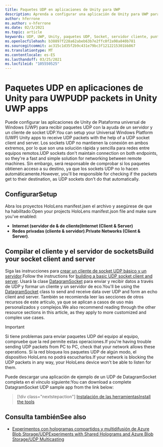 ```yaml
---
title: Paquetes UDP en aplicaciones de Unity para UWP
description: Aprenda a configurar una aplicación de Unity para UWP para enviar y recibir paquetes UDP a través de una red segura.
author: hferrone
ms.author: v-hferrone
ms.date: 02/3/2021
ms.topic: article
keywords: UDP, UWP, Unity, paquetes UDP, Socket, servidor cliente, punto de conexión, redes, equipo remoto, datagramsocket, ejemplo, .net
ms.openlocfilehash: b38897f228a62abeb63b7e2ffc0f2a98a840b781
ms.sourcegitcommit: ac315c1d35f2b9c431e79bc3f1212215301bb867
ms.translationtype: MT
ms.contentlocale: es-ES
ms.lasthandoff: 03/25/2021
ms.locfileid: "105550525"
---
```

# <a name="udp-packets-in-unity-uwp-apps"></a><span data-ttu-id="84eae-104">Paquetes UDP en aplicaciones de Unity para UWP</span><span class="sxs-lookup"><span data-stu-id="84eae-104">UDP packets in Unity UWP apps</span></span>

<span data-ttu-id="84eae-105">Puede configurar las aplicaciones de Unity de Plataforma universal de Windows (UWP) para recibir paquetes UDP con la ayuda de un servidor y un cliente de socket UDP.</span><span class="sxs-lookup"><span data-stu-id="84eae-105">You can setup your Universal Windows Platform (UWP) Unity apps to receive UDP packets with the help of a UDP socket client and server.</span></span> <span data-ttu-id="84eae-106">Los sockets UDP no mantienen la conexión en ambos extremos, por lo que son una solución rápida y sencilla para redes entre equipos remotos.</span><span class="sxs-lookup"><span data-stu-id="84eae-106">UDP sockets don't maintain connection on both endpoints, so they're a fast and simple solution for networking between remote machines.</span></span> <span data-ttu-id="84eae-107">Sin embargo, será responsable de comprobar si los paquetes obtienen acceso a su destino, ya que los sockets UDP no lo hacen automáticamente.</span><span class="sxs-lookup"><span data-stu-id="84eae-107">However, you'll be responsible for checking if the packets get to their destination, as UDP sockets don't do that automatically.</span></span>

## <a name="setup"></a><span data-ttu-id="84eae-108">Configurar</span><span class="sxs-lookup"><span data-stu-id="84eae-108">Setup</span></span>

<span data-ttu-id="84eae-109">Abra los proyectos HoloLens manifest.jsen el archivo y asegúrese de que ha habilitado:</span><span class="sxs-lookup"><span data-stu-id="84eae-109">Open your projects HoloLens manifest.json file and make sure you've enabled:</span></span>
* <span data-ttu-id="84eae-110">**Internet (servidor de & de cliente)**</span><span class="sxs-lookup"><span data-stu-id="84eae-110">**Internet (Client & Server)**</span></span> 
* <span data-ttu-id="84eae-111">**Redes privadas (cliente & servidor)**.</span><span class="sxs-lookup"><span data-stu-id="84eae-111">**Private Networks (Client & Server)**.</span></span>

## <a name="build-your-socket-client-and-server"></a><span data-ttu-id="84eae-112">Compilar el cliente y el servidor de sockets</span><span class="sxs-lookup"><span data-stu-id="84eae-112">Build your socket client and server</span></span> 

<span data-ttu-id="84eae-113">Siga las instrucciones para [crear un cliente de socket UDP básico y un servidor](/windows/uwp/networking/sockets#build-a-basic-udp-socket-client-and-server).</span><span class="sxs-lookup"><span data-stu-id="84eae-113">Follow the instructions for [building a basic UDP socket client and server](/windows/uwp/networking/sockets#build-a-basic-udp-socket-client-and-server).</span></span> <span data-ttu-id="84eae-114">Usará la clase [DatagramSocket](/uwp/api/Windows.Networking.Sockets.DatagramSocket) para enviar y recibir datos a través de UDP y formar un cliente y un servidor de eco.</span><span class="sxs-lookup"><span data-stu-id="84eae-114">You'll be using the [DatagramSocket](/uwp/api/Windows.Networking.Sockets.DatagramSocket) class to send and receive data over UDP and form an echo client and server.</span></span> <span data-ttu-id="84eae-115">También se recomienda leer las secciones de otros recursos de este artículo, ya que se aplican a casos de uso más personalizados y complejos.</span><span class="sxs-lookup"><span data-stu-id="84eae-115">We also recommend reading through the other resource sections in this article, as they apply to more customized and complex use cases.</span></span> 

> [!IMPORTANT]
> <span data-ttu-id="84eae-116">Si tiene problemas para enviar paquetes UDP del equipo al equipo, compruebe que la red permite estas operaciones.</span><span class="sxs-lookup"><span data-stu-id="84eae-116">If you're having trouble sending UDP packets from PC to PC, check that your network allows these operations.</span></span> <span data-ttu-id="84eae-117">Si la red bloquea los paquetes UDP de algún modo, el dispositivo HoloLens no podrá escucharlos.</span><span class="sxs-lookup"><span data-stu-id="84eae-117">If your network is blocking the UDP packets in any way, your HoloLens device won't be able to listen for them.</span></span>

<span data-ttu-id="84eae-118">Puede descargar una aplicación de ejemplo de un UDP de DatagramSocket completa en el vínculo siguiente:</span><span class="sxs-lookup"><span data-stu-id="84eae-118">You can download a complete DatagramSocket UDP sample app from the link below:</span></span>

> [!div class="nextstepaction"]
> [<span data-ttu-id="84eae-119">Instalación de las herramientas</span><span class="sxs-lookup"><span data-stu-id="84eae-119">Install the tools</span></span>](/samples/microsoft/windows-universal-samples/datagramsocket/)

## <a name="see-also"></a><span data-ttu-id="84eae-120">Consulta también</span><span class="sxs-lookup"><span data-stu-id="84eae-120">See also</span></span> 
* [<span data-ttu-id="84eae-121">Experimentos con hologramas compartidos y multidifusión de Azure Blob Storage/UDP</span><span class="sxs-lookup"><span data-stu-id="84eae-121">Experiments with Shared Holograms and Azure Blob Storage/UDP Multicasting</span></span>](https://mtaulty.com/2017/12/29/experiments-with-shared-holograms-and-azure-blob-storage-udp-multicasting-part-1/)